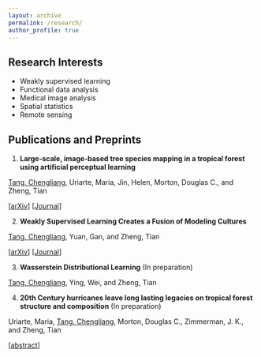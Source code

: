 ```yaml
---
layout: archive
permalink: /research/
author_profile: true
---
```


## Research Interests
- Weakly supervised learning
- Functional data analysis
- Medical image analysis
- Spatial statistics
- Remote sensing

## Publications and Preprints
1. **Large‐scale, image‐based tree species mapping in a tropical forest using artificial perceptual learning**

<ins>Tang, Chengliang</ins>, Uriarte, Maria, Jin, Helen, Morton, Douglas C., and Zheng, Tian

\[[arXiv](https://arxiv.org/abs/2106.07559)\] \[[Journal](https://besjournals.onlinelibrary.wiley.com/doi/full/10.1111/2041-210X.13549)\]

2. **Weakly Supervised Learning Creates a Fusion of Modeling Cultures**

<ins>Tang, Chengliang</ins>, Yuan, Gan, and Zheng, Tian

\[[arXiv](https://arxiv.org/abs/2106.01485)\] \[[Journal](https://muse.jhu.edu/article/799736)\]

3. **Wasserstein Distributional Learning** (In preparation)

<ins>Tang, Chengliang</ins>, Ying, Wei, and Zheng, Tian

4. **20th Century hurricanes leave long lasting legacies on tropical forest structure and composition** (In preparation)

Uriarte, Maria, <ins>Tang, Chengliang</ins>, Morton, Douglas C., Zimmerman, J. K., and Zheng, Tian

\[[abstract](https://ui.adsabs.harvard.edu/abs/2020AGUFMB059...01U/abstract)\]

